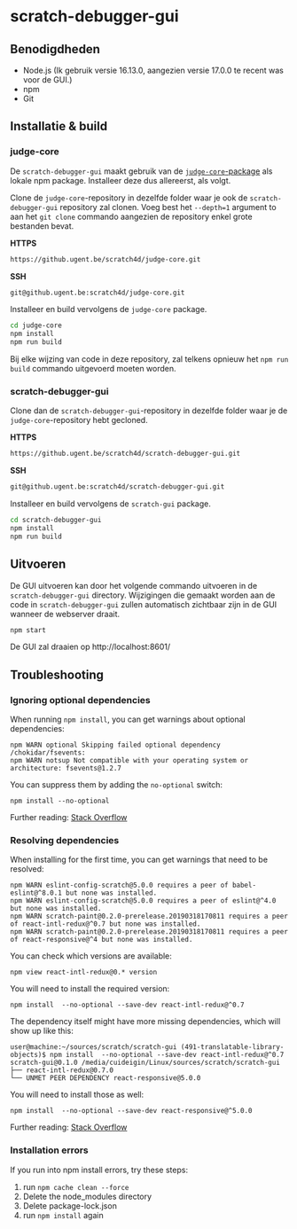 # scratch-debugger-gui

## Benodigdheden
- Node.js (Ik gebruik versie 16.13.0, aangezien versie 17.0.0 te recent was voor de GUI.)
- npm
- Git

## Installatie & build

### judge-core
De `scratch-debugger-gui` maakt gebruik van de [`judge-core`-package](https://github.ugent.be/scratch4d/judge-core) als
lokale npm package. Installeer deze dus allereerst, als volgt.

Clone de `judge-core`-repository in dezelfde folder waar je ook de `scratch-debugger-gui` repository zal clonen.
Voeg best het `--depth=1` argument to aan het `git clone` commando aangezien de repository enkel grote bestanden bevat.

**HTTPS**
```bash
https://github.ugent.be/scratch4d/judge-core.git
```

**SSH**
```bash
git@github.ugent.be:scratch4d/judge-core.git
```

Installeer en build vervolgens de `judge-core` package.
```bash
cd judge-core
npm install
npm run build
```

Bij elke wijzing van code in deze repository, zal telkens opnieuw het `npm run build` commando uitgevoerd moeten worden.

### scratch-debugger-gui
Clone dan de `scratch-debugger-gui`-repository in dezelfde folder waar je de `judge-core`-repository hebt gecloned.

**HTTPS**
```bash
https://github.ugent.be/scratch4d/scratch-debugger-gui.git
```

**SSH**
```bash
git@github.ugent.be:scratch4d/scratch-debugger-gui.git
```

Installeer en build vervolgens de `scratch-gui` package.
```bash
cd scratch-debugger-gui
npm install
npm run build
```

## Uitvoeren
De GUI uitvoeren kan door het volgende commando uitvoeren in de `scratch-debugger-gui` directory. Wijzigingen die gemaakt
worden aan de code in `scratch-debugger-gui` zullen automatisch zichtbaar zijn in de GUI wanneer de webserver draait.

```bash
npm start
```

De GUI zal draaien op http://localhost:8601/

## Troubleshooting

### Ignoring optional dependencies

When running `npm install`, you can get warnings about optional dependencies:

```
npm WARN optional Skipping failed optional dependency /chokidar/fsevents:
npm WARN notsup Not compatible with your operating system or architecture: fsevents@1.2.7
```

You can suppress them by adding the `no-optional` switch:

```
npm install --no-optional
```

Further reading: [Stack Overflow](https://stackoverflow.com/questions/36725181/not-compatible-with-your-operating-system-or-architecture-fsevents1-0-11)

### Resolving dependencies

When installing for the first time, you can get warnings that need to be resolved:

```
npm WARN eslint-config-scratch@5.0.0 requires a peer of babel-eslint@^8.0.1 but none was installed.
npm WARN eslint-config-scratch@5.0.0 requires a peer of eslint@^4.0 but none was installed.
npm WARN scratch-paint@0.2.0-prerelease.20190318170811 requires a peer of react-intl-redux@^0.7 but none was installed.
npm WARN scratch-paint@0.2.0-prerelease.20190318170811 requires a peer of react-responsive@^4 but none was installed.
```

You can check which versions are available:

```
npm view react-intl-redux@0.* version
```

You will need to install the required version:

```
npm install  --no-optional --save-dev react-intl-redux@^0.7
```

The dependency itself might have more missing dependencies, which will show up like this:

```
user@machine:~/sources/scratch/scratch-gui (491-translatable-library-objects)$ npm install  --no-optional --save-dev react-intl-redux@^0.7
scratch-gui@0.1.0 /media/cuideigin/Linux/sources/scratch/scratch-gui
├── react-intl-redux@0.7.0
└── UNMET PEER DEPENDENCY react-responsive@5.0.0
```

You will need to install those as well:

```
npm install  --no-optional --save-dev react-responsive@^5.0.0
```

Further reading: [Stack Overflow](https://stackoverflow.com/questions/46602286/npm-requires-a-peer-of-but-all-peers-are-in-package-json-and-node-modules)

### Installation errors

If you run into npm install errors, try these steps:
1. run `npm cache clean --force`
2. Delete the node_modules directory
3. Delete package-lock.json
4. run `npm install` again
